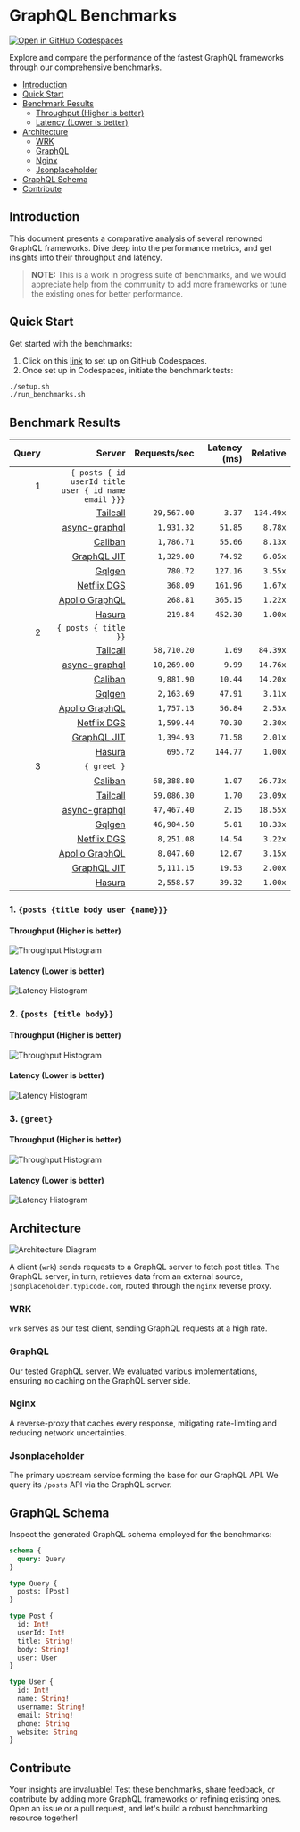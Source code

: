 # GraphQL Benchmarks <!-- omit from toc -->

[![Open in GitHub Codespaces](https://github.com/codespaces/badge.svg)](https://codespaces.new/tailcallhq/graphql-benchmarks)

Explore and compare the performance of the fastest GraphQL frameworks through our comprehensive benchmarks.

- [Introduction](#introduction)
- [Quick Start](#quick-start)
- [Benchmark Results](#benchmark-results)
  - [Throughput (Higher is better)](#throughput-higher-is-better)
  - [Latency (Lower is better)](#latency-lower-is-better)
- [Architecture](#architecture)
  - [WRK](#wrk)
  - [GraphQL](#graphql)
  - [Nginx](#nginx)
  - [Jsonplaceholder](#jsonplaceholder)
- [GraphQL Schema](#graphql-schema)
- [Contribute](#contribute)

[Tailcall]: https://github.com/tailcallhq/tailcall
[Gqlgen]: https://github.com/99designs/gqlgen
[Apollo GraphQL]: https://github.com/apollographql/apollo-server
[Netflix DGS]: https://github.com/netflix/dgs-framework
[Caliban]: https://github.com/ghostdogpr/caliban
[async-graphql]: https://github.com/async-graphql/async-graphql
[Hasura]: https://github.com/hasura/graphql-engine
[GraphQL JIT]: https://github.com/zalando-incubator/graphql-jit

## Introduction

This document presents a comparative analysis of several renowned GraphQL frameworks. Dive deep into the performance metrics, and get insights into their throughput and latency.

> **NOTE:** This is a work in progress suite of benchmarks, and we would appreciate help from the community to add more frameworks or tune the existing ones for better performance.

## Quick Start

Get started with the benchmarks:

1. Click on this [link](https://codespaces.new/tailcallhq/graphql-benchmarks) to set up on GitHub Codespaces.
2. Once set up in Codespaces, initiate the benchmark tests:

```bash
./setup.sh
./run_benchmarks.sh
```

## Benchmark Results

<!-- PERFORMANCE_RESULTS_START -->

| Query | Server | Requests/sec | Latency (ms) | Relative |
|-------:|--------:|--------------:|--------------:|---------:|
| 1 | `{ posts { id userId title user { id name email }}}` |
|| [Tailcall] | `29,567.00` | `3.37` | `134.49x` |
|| [async-graphql] | `1,931.32` | `51.85` | `8.78x` |
|| [Caliban] | `1,786.71` | `55.66` | `8.13x` |
|| [GraphQL JIT] | `1,329.00` | `74.92` | `6.05x` |
|| [Gqlgen] | `780.72` | `127.16` | `3.55x` |
|| [Netflix DGS] | `368.09` | `161.96` | `1.67x` |
|| [Apollo GraphQL] | `268.81` | `365.15` | `1.22x` |
|| [Hasura] | `219.84` | `452.30` | `1.00x` |
| 2 | `{ posts { title }}` |
|| [Tailcall] | `58,710.20` | `1.69` | `84.39x` |
|| [async-graphql] | `10,269.00` | `9.99` | `14.76x` |
|| [Caliban] | `9,881.90` | `10.44` | `14.20x` |
|| [Gqlgen] | `2,163.69` | `47.91` | `3.11x` |
|| [Apollo GraphQL] | `1,757.13` | `56.84` | `2.53x` |
|| [Netflix DGS] | `1,599.44` | `70.30` | `2.30x` |
|| [GraphQL JIT] | `1,394.93` | `71.58` | `2.01x` |
|| [Hasura] | `695.72` | `144.77` | `1.00x` |
| 3 | `{ greet }` |
|| [Caliban] | `68,388.80` | `1.07` | `26.73x` |
|| [Tailcall] | `59,086.30` | `1.70` | `23.09x` |
|| [async-graphql] | `47,467.40` | `2.15` | `18.55x` |
|| [Gqlgen] | `46,904.50` | `5.01` | `18.33x` |
|| [Netflix DGS] | `8,251.08` | `14.54` | `3.22x` |
|| [Apollo GraphQL] | `8,047.60` | `12.67` | `3.15x` |
|| [GraphQL JIT] | `5,111.15` | `19.53` | `2.00x` |
|| [Hasura] | `2,558.57` | `39.32` | `1.00x` |

<!-- PERFORMANCE_RESULTS_END -->



### 1. `{posts {title body user {name}}}`
#### Throughput (Higher is better)

![Throughput Histogram](assets/req_sec_histogram1.png)

#### Latency (Lower is better)

![Latency Histogram](assets/latency_histogram1.png)

### 2. `{posts {title body}}`
#### Throughput (Higher is better)

![Throughput Histogram](assets/req_sec_histogram2.png)

#### Latency (Lower is better)

![Latency Histogram](assets/latency_histogram2.png)

### 3. `{greet}`
#### Throughput (Higher is better)

![Throughput Histogram](assets/req_sec_histogram3.png)

#### Latency (Lower is better)

![Latency Histogram](assets/latency_histogram3.png)

## Architecture

![Architecture Diagram](assets/architecture.png)

A client (`wrk`) sends requests to a GraphQL server to fetch post titles. The GraphQL server, in turn, retrieves data from an external source, `jsonplaceholder.typicode.com`, routed through the `nginx` reverse proxy.

### WRK

`wrk` serves as our test client, sending GraphQL requests at a high rate.

### GraphQL

Our tested GraphQL server. We evaluated various implementations, ensuring no caching on the GraphQL server side.

### Nginx

A reverse-proxy that caches every response, mitigating rate-limiting and reducing network uncertainties.

### Jsonplaceholder

The primary upstream service forming the base for our GraphQL API. We query its `/posts` API via the GraphQL server.

## GraphQL Schema

Inspect the generated GraphQL schema employed for the benchmarks:

```graphql
schema {
  query: Query
}

type Query {
  posts: [Post]
}

type Post {
  id: Int!
  userId: Int!
  title: String!
  body: String!
  user: User
}

type User {
  id: Int!
  name: String!
  username: String!
  email: String!
  phone: String
  website: String
}
```

## Contribute

Your insights are invaluable! Test these benchmarks, share feedback, or contribute by adding more GraphQL frameworks or refining existing ones. Open an issue or a pull request, and let's build a robust benchmarking resource together!
